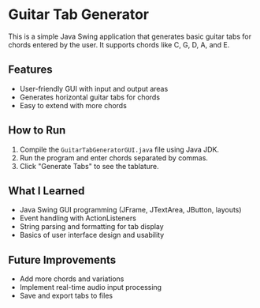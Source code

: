 # Guitar Tab Generator

This is a simple Java Swing application that generates basic guitar tabs for chords entered by the user. It supports chords like C, G, D, A, and E.

## Features

- User-friendly GUI with input and output areas
- Generates horizontal guitar tabs for chords
- Easy to extend with more chords

## How to Run

1. Compile the `GuitarTabGeneratorGUI.java` file using Java JDK.
2. Run the program and enter chords separated by commas.
3. Click "Generate Tabs" to see the tablature.

## What I Learned

- Java Swing GUI programming (JFrame, JTextArea, JButton, layouts)
- Event handling with ActionListeners
- String parsing and formatting for tab display
- Basics of user interface design and usability

## Future Improvements

- Add more chords and variations
- Implement real-time audio input processing
- Save and export tabs to files
